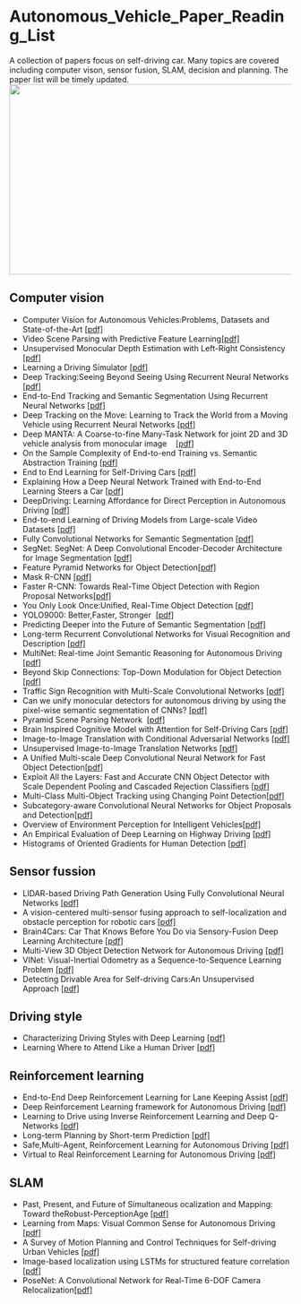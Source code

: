 # Autonomous_Vehicle_Paper_Reading_List
A collection of papers focus on self-driving car. Many topics are covered including computer vison, sensor fusion, SLAM, decision and planning. The paper list will be timely updated. 
<img width="600" height="340" src="https://github.com/ZRZheng/Autonomous_Vehicle_Paper_Reading_List/blob/master/Paper%20Cloud.png"/>
## Computer vision
* Computer Vision for Autonomous Vehicles:Problems, Datasets and State-of-the-Art [[pdf]](https://arxiv.org/abs/1704.05519v1)
* Video Scene Parsing with Predictive Feature Learning[[pdf]](https://arxiv.org/abs/1612.00119v2)
* Unsupervised Monocular Depth Estimation with Left-Right Consistency [[pdf]](https://arxiv.org/pdf/1609.03677.pdf)
* Learning a Driving Simulator [[pdf]](http://arxiv.org/abs/1608.01230v1)
* Deep Tracking:Seeing Beyond Seeing Using Recurrent Neural Networks [[pdf]](https://arxiv.org/abs/1602.00991v2) 
* End-to-End Tracking and Semantic Segmentation Using Recurrent Neural Networks [[pdf]](https://arxiv.org/abs/1604.05091v2)
* Deep Tracking on the Move: Learning to Track the World from a Moving Vehicle using Recurrent Neural Networks
  [[pdf]](http://arxiv.org/abs/1609.09365v3)
* Deep MANTA: A Coarse-to-fine Many-Task Network for joint 2D and 3D vehicle analysis from monocular image   
  [[pdf]](https://arxiv.org/abs/1703.07570v1)
* On the Sample Complexity of End-to-end Training vs. Semantic Abstraction Training [[pdf]](http://arxiv.org/abs/1604.06915v1)
* End to End Learning for Self-Driving Cars [[pdf]](http://arxiv.org/abs/1604.07316v1)
* Explaining How a Deep Neural Network Trained with End-to-End Learning Steers a Car [[pdf]](https://arxiv.org/abs/1704.07911v1)
* DeepDriving: Learning Affordance for Direct Perception in Autonomous Driving [[pdf]](https://arxiv.org/abs/1505.00256v3)
* End-to-end Learning of Driving Models from Large-scale Video Datasets [[pdf]](https://arxiv.org/abs/1612.01079v1)
* Fully Convolutional Networks for Semantic Segmentation [[pdf]](http://arxiv.org/abs/1611.07759v2)
* SegNet: SegNet: A Deep Convolutional Encoder-Decoder Architecture for Image Segmentation
  [[pdf]](https://arxiv.org/abs/1511.00561v3)
* Feature Pyramid Networks for Object Detection[[pdf]](http://arxiv.org/abs/1612.03144v2)
* Mask R-CNN [[pdf]](http://arxiv.org/abs/1703.06870v2)
* Faster R-CNN: Towards Real-Time Object Detection with Region Proposal Networks[[pdf]](https://arxiv.org/abs/1506.01497v3)
* You Only Look Once:Unified, Real-Time Object Detection [[pdf]](https://arxiv.org/abs/1506.02640v5)
* YOLO9000: Better,Faster, Stronger  [[pdf]](https://arxiv.org/abs/1612.08242v1)
* Predicting Deeper into the Future of Semantic Segmentation [[pdf]](http://arxiv.org/abs/1703.07684v2)
* Long-term Recurrent Convolutional Networks for Visual Recognition and Description [[pdf]](http://arxiv.org/abs/1411.4389v4)
* MultiNet: Real-time Joint Semantic Reasoning for Autonomous Driving [[pdf]](http://arxiv.org/abs/1612.07695v1)
* Beyond Skip Connections: Top-Down Modulation for Object Detection [[pdf]](http://arxiv.org/abs/1612.06851v1)
* Traffic Sign Recognition with Multi-Scale Convolutional Networks [[pdf]](http://ieeexplore.ieee.org/document/6033589/)
* Can we unify monocular detectors for autonomous driving by using the pixel-wise semantic segmentation of CNNs? 
  [[pdf]](http://arxiv.org/abs/1607.00971v1)
* Pyramid Scene Parsing Network  [[pdf]](https://arxiv.org/abs/1612.01105v2)
* Brain Inspired Cognitive Model with Attention for Self-Driving Cars [[pdf]](https://arxiv.org/abs/1702.05596v1)
* Image-to-Image Translation with Conditional Adversarial Networks [[pdf]](http://arxiv.org/abs/1611.07004v1)
* Unsupervised Image-to-Image Translation Networks [[pdf]](http://arxiv.org/abs/1703.00848v1)
* A Unified Multi-scale Deep Convolutional Neural Network for Fast Object  Detection[[pdf]](http://arxiv.org/abs/1607.07155v1)
* Exploit All the Layers: Fast and Accurate CNN Object Detector with Scale Dependent Pooling and Cascaded Rejection Classifiers
  [[pdf]](http://www.cv-foundation.org/openaccess/content_cvpr_2016/html/Yang_Exploit_All_the_CVPR_2016_paper.html)
* Multi-Class Multi-Object Tracking using Changing Point Detection[[pdf]](https://arxiv.org/abs/1608.08434v1)
* Subcategory-aware Convolutional Neural Networks for Object Proposals and Detection[[pdf]](https://arxiv.org/abs/1604.04693v3)
* Overview of Environment Perception for Intelligent Vehicles[[pdf]](http://ieeexplore.ieee.org/abstract/document/7857073/)
* An Empirical Evaluation of Deep Learning on Highway Driving [[pdf]](https://arxiv.org/pdf/1504.01716.pdf)
* Histograms of Oriented Gradients for Human Detection [[pdf]](http://ieeexplore.ieee.org/abstract/document/1467360/)
## Sensor fussion
* LIDAR-based Driving Path Generation Using Fully Convolutional Neural Networks [[pdf]](http://arxiv.org/abs/1703.08987v2)
* A vision-centered multi-sensor fusing approach to self-localization and obstacle perception for robotic cars
  [[pdf]](https://link.springer.com/article/10.1631/FITEE.1601873)
* Brain4Cars: Car That Knows Before You Do via Sensory-Fusion Deep Learning Architecture [[pdf]](http://arxiv.org/abs/1601.00740v1)
* Multi-View 3D Object Detection Network for Autonomous Driving [[pdf]](https://arxiv.org/abs/1611.07759v2)
* VINet: Visual-Inertial Odometry as a Sequence-to-Sequence Learning Problem [[pdf]](https://arxiv.org/pdf/1701.08376v2.pdf)
* Detecting Drivable Area for Self-driving Cars:An Unsupervised Approach [[pdf]](https://arxiv.org/abs/1705.00451v1)
## Driving style
* Characterizing Driving Styles with Deep Learning [[pdf]](http://arxiv.org/abs/1607.03611v2)
* Learning Where to Attend Like a Human Driver [[pdf]](https://arxiv.org/abs/1611.08215v2)
## Reinforcement learning
* End-to-End Deep Reinforcement Learning for Lane Keeping Assist [[pdf]](https://arxiv.org/abs/1612.04340v1)
* Deep Reinforcement Learning framework for Autonomous Driving [[pdf]](http://arxiv.org/abs/1704.02532v1)
* Learning to Drive using Inverse Reinforcement Learning and Deep Q-Networks [[pdf]](http://arxiv.org/abs/1612.03653v1)
* Long-term Planning by Short-term Prediction [[pdf]](http://arxiv.org/abs/1602.01580v1)
* Safe,Multi-Agent, Reinforcement Learning for Autonomous Driving [[pdf]](http://arxiv.org/abs/1610.03295v1)
* Virtual to Real Reinforcement Learning for Autonomous Driving [[pdf]](https://arxiv.org/abs/1704.03952v3)
## SLAM
* Past, Present, and Future of Simultaneous ocalization and Mapping: Toward theRobust-PerceptionAge
   [[pdf]](http://ieeexplore.ieee.org/stamp/stamp.jsp?arnumber=7747236)
* Learning from Maps: Visual Common Sense for Autonomous Driving [[pdf]](http://arxiv.org/abs/1611.08583v2)
* A Survey of Motion Planning and Control Techniques for Self-driving Urban Vehicles 
   [[pdf]](http://ieeexplore.ieee.org/stamp/stamp.jsp?arnumber=7490340)
* Image-based localization using LSTMs for structured feature correlation [[pdf]](https://arxiv.org/abs/1611.07890v3)
* PoseNet: A Convolutional Network for Real-Time 6-DOF Camera Relocalization[[pdf]](https://arxiv.org/abs/1505.07427v4)
